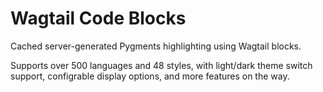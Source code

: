 # Wagtail Code Blocks

Cached server-generated Pygments highlighting using Wagtail blocks.

Supports over 500 languages and 48 styles, with light/dark theme switch support,
configrable display options, and more features on the way.
